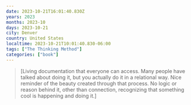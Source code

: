 ```yaml
---
date: 2023-10-21T16:01:40.830Z
years: 2023
months: 2023-10
days: 2023-10-21
city: Denver
country: United States
localtime: 2023-10-21T10:01:40.830-06:00
tags: ["The Thinking Method"]
categories: ["book"]
---
```

> [Living documentation that everyone can access. Many people have talked about doing it, but you actually do it in a relational way. Nice reminder of the beauty created through that process. No logic or reason behind it, other than connection, recognizing that something cool is happening and doing it.]
